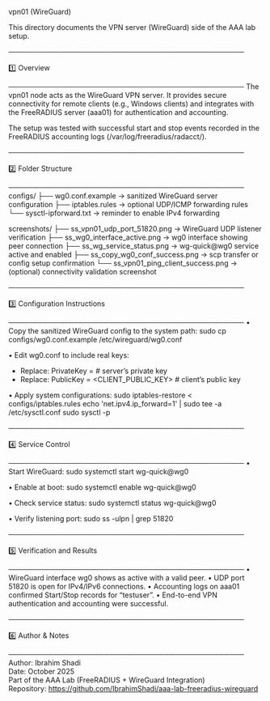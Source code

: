 vpn01 (WireGuard)

This directory documents the VPN server (WireGuard) side of the AAA lab setup.


───────────────────────────────────────────────

1️⃣ Overview

───────────────────────────────────────────────
The vpn01 node acts as the WireGuard VPN server. It provides secure connectivity 
for remote clients (e.g., Windows clients) and integrates with the FreeRADIUS 
server (aaa01) for authentication and accounting.

The setup was tested with successful start and stop events recorded in the 
FreeRADIUS accounting logs (/var/log/freeradius/radacct/).


───────────────────────────────────────────────

2️⃣ Folder Structure

───────────────────────────────────────────────
configs/
 ├── wg0.conf.example          → sanitized WireGuard server configuration
 ├── iptables.rules            → optional UDP/ICMP forwarding rules
 └── sysctl-ipforward.txt      → reminder to enable IPv4 forwarding

screenshots/
 ├── ss_vpn01_udp_port_51820.png       → WireGuard UDP listener verification
 ├── ss_wg0_interface_active.png       → wg0 interface showing peer connection
 ├── ss_wg_service_status.png          → wg-quick@wg0 service active and enabled
 ├── ss_copy_wg0_conf_success.png      → scp transfer or config setup confirmation
 └── ss_vpn01_ping_client_success.png  → (optional) connectivity validation screenshot

───────────────────────────────────────────────

3️⃣ Configuration Instructions

───────────────────────────────────────────────
• Copy the sanitized WireGuard config to the system path:
  sudo cp configs/wg0.conf.example /etc/wireguard/wg0.conf

• Edit wg0.conf to include real keys:
  - Replace:  PrivateKey = <REDACTED>            # server’s private key
  - Replace:  PublicKey  = <CLIENT_PUBLIC_KEY>  # client’s public key

• Apply system configurations:
  sudo iptables-restore < configs/iptables.rules
  echo 'net.ipv4.ip_forward=1' | sudo tee -a /etc/sysctl.conf
  sudo sysctl -p


───────────────────────────────────────────────

4️⃣ Service Control

───────────────────────────────────────────────
• Start WireGuard:
  sudo systemctl start wg-quick@wg0

• Enable at boot:
  sudo systemctl enable wg-quick@wg0

• Check service status:
  sudo systemctl status wg-quick@wg0

• Verify listening port:
  sudo ss -ulpn | grep 51820


───────────────────────────────────────────────

5️⃣ Verification and Results

───────────────────────────────────────────────
• WireGuard interface wg0 shows as active with a valid peer.
• UDP port 51820 is open for IPv4/IPv6 connections.
• Accounting logs on aaa01 confirmed Start/Stop records for “testuser”.
• End-to-end VPN authentication and accounting were successful.


───────────────────────────────────────────────

6️⃣ Author & Notes

───────────────────────────────────────────────
Author: Ibrahim Shadi  
Date: October 2025  
Part of the AAA Lab (FreeRADIUS + WireGuard Integration)  
Repository: https://github.com/IbrahimShadi/aaa-lab-freeradius-wireguard
